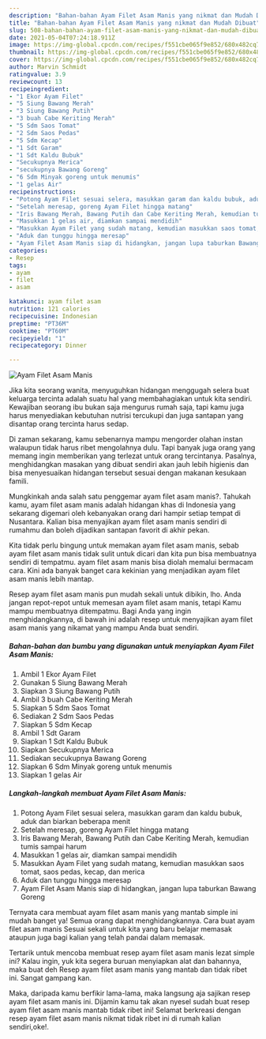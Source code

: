```yaml
---
description: "Bahan-bahan Ayam Filet Asam Manis yang nikmat dan Mudah Dibuat"
title: "Bahan-bahan Ayam Filet Asam Manis yang nikmat dan Mudah Dibuat"
slug: 508-bahan-bahan-ayam-filet-asam-manis-yang-nikmat-dan-mudah-dibuat
date: 2021-05-04T07:24:18.911Z
image: https://img-global.cpcdn.com/recipes/f551cbe065f9e852/680x482cq70/ayam-filet-asam-manis-foto-resep-utama.jpg
thumbnail: https://img-global.cpcdn.com/recipes/f551cbe065f9e852/680x482cq70/ayam-filet-asam-manis-foto-resep-utama.jpg
cover: https://img-global.cpcdn.com/recipes/f551cbe065f9e852/680x482cq70/ayam-filet-asam-manis-foto-resep-utama.jpg
author: Marvin Schmidt
ratingvalue: 3.9
reviewcount: 13
recipeingredient:
- "1 Ekor Ayam Filet"
- "5 Siung Bawang Merah"
- "3 Siung Bawang Putih"
- "3 buah Cabe Keriting Merah"
- "5 Sdm Saos Tomat"
- "2 Sdm Saos Pedas"
- "5 Sdm Kecap"
- "1 Sdt Garam"
- "1 Sdt Kaldu Bubuk"
- "Secukupnya Merica"
- "secukupnya Bawang Goreng"
- "6 Sdm Minyak goreng untuk menumis"
- "1 gelas Air"
recipeinstructions:
- "Potong Ayam Filet sesuai selera, masukkan garam dan kaldu bubuk, aduk dan biarkan beberapa menit"
- "Setelah meresap, goreng Ayam Filet hingga matang"
- "Iris Bawang Merah, Bawang Putih dan Cabe Keriting Merah, kemudian tumis sampai harum"
- "Masukkan 1 gelas air, diamkan sampai mendidih"
- "Masukkan Ayam Filet yang sudah matang, kemudian masukkan saos tomat, saos pedas, kecap, dan merica"
- "Aduk dan tunggu hingga meresap"
- "Ayam Filet Asam Manis siap di hidangkan, jangan lupa taburkan Bawang Goreng"
categories:
- Resep
tags:
- ayam
- filet
- asam

katakunci: ayam filet asam 
nutrition: 121 calories
recipecuisine: Indonesian
preptime: "PT36M"
cooktime: "PT60M"
recipeyield: "1"
recipecategory: Dinner

---
```



![Ayam Filet Asam Manis](https://img-global.cpcdn.com/recipes/f551cbe065f9e852/680x482cq70/ayam-filet-asam-manis-foto-resep-utama.jpg)

Jika kita seorang wanita, menyuguhkan hidangan menggugah selera buat keluarga tercinta adalah suatu hal yang membahagiakan untuk kita sendiri. Kewajiban seorang ibu bukan saja mengurus rumah saja, tapi kamu juga harus menyediakan kebutuhan nutrisi tercukupi dan juga santapan yang disantap orang tercinta harus sedap.

Di zaman  sekarang, kamu sebenarnya mampu mengorder olahan instan walaupun tidak harus ribet mengolahnya dulu. Tapi banyak juga orang yang memang ingin memberikan yang terlezat untuk orang tercintanya. Pasalnya, menghidangkan masakan yang dibuat sendiri akan jauh lebih higienis dan bisa menyesuaikan hidangan tersebut sesuai dengan makanan kesukaan famili. 



Mungkinkah anda salah satu penggemar ayam filet asam manis?. Tahukah kamu, ayam filet asam manis adalah hidangan khas di Indonesia yang sekarang digemari oleh kebanyakan orang dari hampir setiap tempat di Nusantara. Kalian bisa menyajikan ayam filet asam manis sendiri di rumahmu dan boleh dijadikan santapan favorit di akhir pekan.

Kita tidak perlu bingung untuk memakan ayam filet asam manis, sebab ayam filet asam manis tidak sulit untuk dicari dan kita pun bisa membuatnya sendiri di tempatmu. ayam filet asam manis bisa diolah memalui bermacam cara. Kini ada banyak banget cara kekinian yang menjadikan ayam filet asam manis lebih mantap.

Resep ayam filet asam manis pun mudah sekali untuk dibikin, lho. Anda jangan repot-repot untuk memesan ayam filet asam manis, tetapi Kamu mampu membuatnya ditempatmu. Bagi Anda yang ingin menghidangkannya, di bawah ini adalah resep untuk menyajikan ayam filet asam manis yang nikamat yang mampu Anda buat sendiri.

<!--inarticleads1-->

##### Bahan-bahan dan bumbu yang digunakan untuk menyiapkan Ayam Filet Asam Manis:

1. Ambil 1 Ekor Ayam Filet
1. Gunakan 5 Siung Bawang Merah
1. Siapkan 3 Siung Bawang Putih
1. Ambil 3 buah Cabe Keriting Merah
1. Siapkan 5 Sdm Saos Tomat
1. Sediakan 2 Sdm Saos Pedas
1. Siapkan 5 Sdm Kecap
1. Ambil 1 Sdt Garam
1. Siapkan 1 Sdt Kaldu Bubuk
1. Siapkan Secukupnya Merica
1. Sediakan secukupnya Bawang Goreng
1. Siapkan 6 Sdm Minyak goreng untuk menumis
1. Siapkan 1 gelas Air




<!--inarticleads2-->

##### Langkah-langkah membuat Ayam Filet Asam Manis:

1. Potong Ayam Filet sesuai selera, masukkan garam dan kaldu bubuk, aduk dan biarkan beberapa menit
1. Setelah meresap, goreng Ayam Filet hingga matang
1. Iris Bawang Merah, Bawang Putih dan Cabe Keriting Merah, kemudian tumis sampai harum
1. Masukkan 1 gelas air, diamkan sampai mendidih
1. Masukkan Ayam Filet yang sudah matang, kemudian masukkan saos tomat, saos pedas, kecap, dan merica
1. Aduk dan tunggu hingga meresap
1. Ayam Filet Asam Manis siap di hidangkan, jangan lupa taburkan Bawang Goreng




Ternyata cara membuat ayam filet asam manis yang mantab simple ini mudah banget ya! Semua orang dapat menghidangkannya. Cara buat ayam filet asam manis Sesuai sekali untuk kita yang baru belajar memasak ataupun juga bagi kalian yang telah pandai dalam memasak.

Tertarik untuk mencoba membuat resep ayam filet asam manis lezat simple ini? Kalau ingin, yuk kita segera buruan menyiapkan alat dan bahannya, maka buat deh Resep ayam filet asam manis yang mantab dan tidak ribet ini. Sangat gampang kan. 

Maka, daripada kamu berfikir lama-lama, maka langsung aja sajikan resep ayam filet asam manis ini. Dijamin kamu tak akan nyesel sudah buat resep ayam filet asam manis mantab tidak ribet ini! Selamat berkreasi dengan resep ayam filet asam manis nikmat tidak ribet ini di rumah kalian sendiri,oke!.

